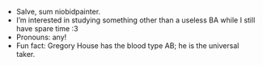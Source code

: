 - Salve, sum niobidpainter.
- I’m interested in studying something other than a useless BA while I still have spare time :3
- Pronouns: any!
- Fun fact: Gregory House has the blood type AB; he is the universal taker.

<!---
gello there
--->

